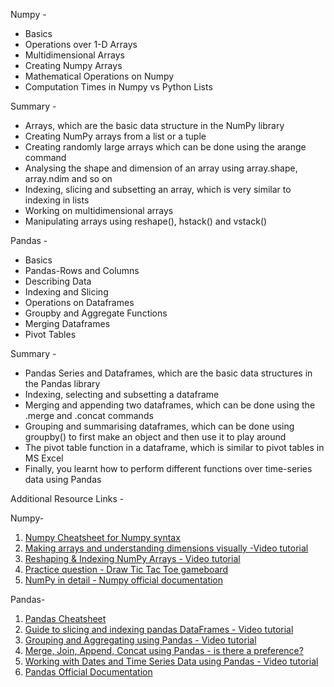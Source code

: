 Numpy -

- Basics
- Operations over 1-D Arrays
- Multidimensional Arrays
- Creating Numpy Arrays
- Mathematical Operations on Numpy
- Computation Times in Numpy vs Python Lists

Summary -

- Arrays, which are the basic data structure in the NumPy library
- Creating NumPy arrays from a list or a tuple
- Creating randomly large arrays which can be done using the arange command
- Analysing the shape and dimension of an array using array.shape, array.ndim and so on
- Indexing, slicing and subsetting an array, which is very similar to indexing in lists
- Working on multidimensional arrays
- Manipulating arrays using reshape(), hstack() and vstack()

Pandas -

- Basics
- Pandas-Rows and Columns
- Describing Data
- Indexing and Slicing
- Operations on Dataframes
- Groupby and Aggregate Functions
- Merging Dataframes
- Pivot Tables

Summary -

- Pandas Series and Dataframes, which are the basic data structures in the Pandas library
- Indexing, selecting and subsetting a dataframe
- Merging and appending two dataframes, which can be done using the .merge and .concat commands
- Grouping and summarising dataframes, which can be done using groupby() to first make an object and then use it to play around
- The pivot table function in a dataframe, which is similar to pivot tables in MS Excel
- Finally, you learnt how to perform different functions over time-series data using Pandas


Additional Resource Links -

Numpy-

1. [Numpy Cheatsheet for Numpy syntax](https://cheatography.com/mdesai96/cheat-sheets/numpy-cheat-sheet/)
2. [Making arrays and understanding dimensions visually -Video tutorial](https://www.youtube.com/watch?v=vN5dAZrS58E)
3. [Reshaping & Indexing NumPy Arrays - Video tutorial](https://www.youtube.com/watch?v=dEzyaIh-7hs)
4. [Practice question -  Draw Tic Tac Toe gameboard](https://www.practicepython.org/exercise/2015/11/26/27-tic-tac-toe-draw.html)
5. [NumPy in detail - Numpy official documentation](https://numpy.org/)

Pandas-

1. [Pandas Cheatsheet](https://pandas.pydata.org/Pandas_Cheat_Sheet.pdf)
2. [Guide to slicing and indexing pandas DataFrames - Video tutorial](https://www.youtube.com/watch?v=SYNEHBofpGE)
3. [Grouping and Aggregating using Pandas - Video tutorial](https://www.youtube.com/watch?v=txMdrV1Ut64)
4. [Merge, Join, Append, Concat using Pandas - is there a preference?](https://www.youtube.com/watch?v=g7n1MZyYjOM)
5. [Working with Dates and Time Series Data using Pandas - Video tutorial](https://www.youtube.com/watch?v=UFuo7EHI8zc)
6. [Pandas Official Documentation](https://pandas.pydata.org/pandas-docs/version/0.15/tutorials.html)

